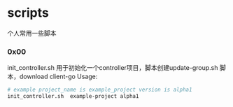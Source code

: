 # scripts
个人常用一些脚本

### 0x00
init_controller.sh     用于初始化一个controller项目，脚本创建update-group.sh 脚本，download client-go
Usage:
```bash
# example project_name is example_project version is alpha1
init_controller.sh  example-project alpha1
```
